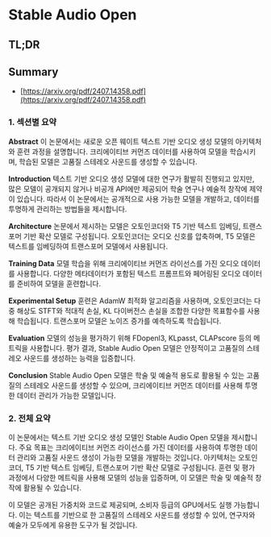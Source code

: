 # Stable Audio Open
## TL;DR
## Summary
- [https://arxiv.org/pdf/2407.14358.pdf](https://arxiv.org/pdf/2407.14358.pdf)

### 1. 섹션별 요약

**Abstract**
이 논문에서는 새로운 오픈 웨이트 텍스트 기반 오디오 생성 모델의 아키텍처와 훈련 과정을 설명합니다. 크리에이티브 커먼즈 데이터를 사용하여 모델을 학습시키며, 학습된 모델은 고품질 스테레오 사운드를 생성할 수 있습니다.

**Introduction**
텍스트 기반 오디오 생성 모델에 대한 연구가 활발히 진행되고 있지만, 많은 모델이 공개되지 않거나 비공개 API에만 제공되어 학술 연구나 예술적 창작에 제약이 있습니다. 따라서 이 논문에서는 공개적으로 사용 가능한 모델을 개발하고, 데이터를 투명하게 관리하는 방법들을 제시합니다.

**Architecture**
논문에서 제시하는 모델은 오토인코더와 T5 기반 텍스트 임베딩, 트랜스포머 기반 확산 모델로 구성됩니다. 오토인코더는 오디오 신호를 압축하며, T5 모델은 텍스트를 임베딩하여 트랜스포머 모델에서 사용됩니다.

**Training Data**
모델 학습을 위해 크리에이티브 커먼즈 라이선스를 가진 오디오 데이터를 사용합니다. 다양한 메타데이터가 포함된 텍스트 프롬프트와 페어링된 오디오 데이터를 준비하여 모델을 훈련합니다.

**Experimental Setup**
훈련은 AdamW 최적화 알고리즘을 사용하며, 오토인코더는 다중 해상도 STFT와 적대적 손실, KL 다이버전스 손실을 조합한 다양한 목표함수를 사용해 학습됩니다. 트랜스포머 모델은 노이즈 증가를 예측하도록 학습됩니다.

**Evaluation**
모델의 성능을 평가하기 위해 FDopenl3, KLpasst, CLAPscore 등의 메트릭을 사용합니다. 평가 결과, Stable Audio Open 모델은 안정적이고 고품질의 스테레오 사운드를 생성하는 능력을 입증합니다.

**Conclusion**
Stable Audio Open 모델은 학술 및 예술적 용도로 활용될 수 있는 고품질의 스테레오 사운드를 생성할 수 있으며, 크리에이티브 커먼즈 데이터를 사용해 투명한 데이터 관리가 가능한 모델입니다.

### 2. 전체 요약

이 논문에서는 텍스트 기반 오디오 생성 모델인 Stable Audio Open 모델을 제시합니다. 주요 목표는 크리에이티브 커먼즈 라이선스를 가진 데이터를 사용하여 투명한 데이터 관리와 고품질 사운드 생성이 가능한 모델을 개발하는 것입니다. 아키텍처는 오토인코더, T5 기반 텍스트 임베딩, 트랜스포머 기반 확산 모델로 구성됩니다. 훈련 및 평가 과정에서 다양한 메트릭을 사용해 모델의 성능을 입증하며, 이 모델은 학술 및 예술적 창작에 활용될 수 있습니다. 

이 모델은 공개된 가중치와 코드로 제공되며, 소비자 등급의 GPU에서도 실행 가능합니다. 이는 텍스트를 기반으로 한 고품질의 스테레오 사운드를 생성할 수 있어, 연구자와 예술가 모두에게 유용한 도구가 될 것입니다.